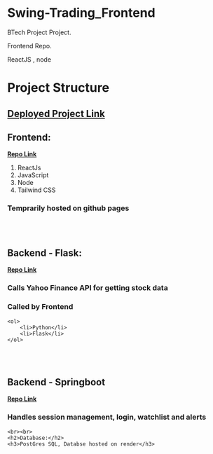 # Swing-Trading_Frontend

BTech Project Project. 

Frontend Repo.

ReactJS , node


<h1>Project Structure </h1>
<h2> <a href="https://h58l.github.io/Swing-Trading_Frontend/"> Deployed Project Link</a></h2>
    <h2>Frontend:</h2>
        <p>
            <b>
                <a href = "https://github.com/H58L/Swing-Trading_Frontend/tree/main">Repo Link</a>
            </b>
            <ol>
                <li>ReactJs</li>
                <li>JavaScript</li>
                <li>Node</li>
                <li>Tailwind CSS</li>
            </ol>
        </p>
        <p><h3>Temprarily hosted on github pages</h3></p>
<br><br>
    <h2>Backend - Flask:</h2>
    <b>
        <a href = "https://github.com/H58L/Swing_Trading_Backend">Repo Link</a>
    </b>
    <h3>Calls Yahoo Finance API for getting stock data</h3>
    <h3>Called by Frontend</h3>

    <ol>
        <li>Python</li>
        <li>Flask</li>
    </ol>
<br><br>
    <h2>Backend - Springboot</h2>
    <b>
        <a href = "https://github.com/kaushikikhabri/swing-trading-backend-java">Repo Link</a>
    </b>
    <h3>Handles session management, login, watchlist and alerts</h3>

    <br><br>
    <h2>Database:</h2>
    <h3>PostGres SQL, Databse hosted on render</h3>
    